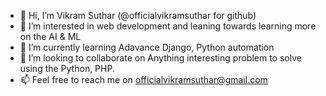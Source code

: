- 👋 Hi, I’m Vikram Suthar (@officialvikramsuthar for github)
- 👀 I’m interested in web development and leaning towards learning more on the AI & ML
- 🌱 I’m currently learning Adavance Django, Python automation
- 💞️ I’m looking to collaborate on Anything interesting problem to solve using the Python, PHP.
- 📫 Feel free to reach me on officialvikramsuthar@gmail.com

<!---
officialvikramsuthar/officialvikramsuthar is a ✨ special ✨ repository because its `README.md` (this file) appears on your GitHub profile.
You can click the Preview link to take a look at your changes.
--->
